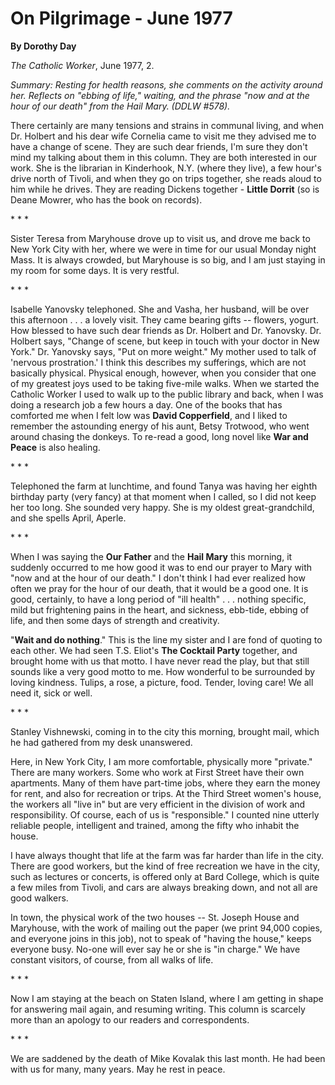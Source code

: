 On Pilgrimage - June 1977
=========================

**By Dorothy Day**

*The Catholic Worker*, June 1977, 2.

*Summary: Resting for health reasons, she comments on the activity
around her. Reflects on "ebbing of life," waiting, and the phrase "now
and at the hour of our death" from the Hail Mary. (DDLW \#578).*

There certainly are many tensions and strains in communal living, and
when Dr. Holbert and his dear wife Cornelia came to visit me they
advised me to have a change of scene. They are such dear friends, I'm
sure they don't mind my talking about them in this column. They are both
interested in our work. She is the librarian in Kinderhook, N.Y. (where
they live), a few hour's drive north of Tivoli, and when they go on
trips together, she reads aloud to him while he drives. They are reading
Dickens together - **Little Dorrit** (so is Deane Mowrer, who has the
book on records).

\* \* \*

Sister Teresa from Maryhouse drove up to visit us, and drove me back to
New York City with her, where we were in time for our usual Monday night
Mass. It is always crowded, but Maryhouse is so big, and I am just
staying in my room for some days. It is very restful.

\* \* \*

Isabelle Yanovsky telephoned. She and Vasha, her husband, will be over
this afternoon . . . a lovely visit. They came bearing gifts -- flowers,
yogurt. How blessed to have such dear friends as Dr. Holbert and Dr.
Yanovsky. Dr. Holbert says, "Change of scene, but keep in touch with
your doctor in New York." Dr. Yanovsky says, "Put on more weight." My
mother used to talk of 'nervous prostration.' I think this describes my
sufferings, which are not basically physical. Physical enough, however,
when you consider that one of my greatest joys used to be taking
five-mile walks. When we started the Catholic Worker I used to walk up
to the public library and back, when I was doing a research job a few
hours a day. One of the books that has comforted me when I felt low was
**David Copperfield**, and I liked to remember the astounding energy of
his aunt, Betsy Trotwood, who went around chasing the donkeys. To
re-read a good, long novel like **War and Peace** is also healing.

\* \* \*

Telephoned the farm at lunchtime, and found Tanya was having her eighth
birthday party (very fancy) at that moment when I called, so I did not
keep her too long. She sounded very happy. She is my oldest
great-grandchild, and she spells April, Aperle.

\* \* \*

When I was saying the **Our Father** and the **Hail Mary** this morning,
it suddenly occurred to me how good it was to end our prayer to Mary
with "now and at the hour of our death." I don't think I had ever
realized how often we pray for the hour of our death, that it would be a
good one. It is good, certainly, to have a long period of "ill health" .
. . nothing specific, mild but frightening pains in the heart, and
sickness, ebb-tide, ebbing of life, and then some days of strength and
creativity.

"**Wait and do nothing**." This is the line my sister and I are fond of
quoting to each other. We had seen T.S. Eliot's **The Cocktail Party**
together, and brought home with us that motto. I have never read the
play, but that still sounds like a very good motto to me. How wonderful
to be surrounded by loving kindness. Tulips, a rose, a picture, food.
Tender, loving care! We all need it, sick or well.

\* \* \*

Stanley Vishnewski, coming in to the city this morning, brought mail,
which he had gathered from my desk unanswered.

Here, in New York City, I am more comfortable, physically more
"private." There are many workers. Some who work at First Street have
their own apartments. Many of them have part-time jobs, where they earn
the money for rent, and also for recreation or trips. At the Third
Street women's house, the workers all "live in" but are very efficient
in the division of work and responsibility. Of course, each of us is
"responsible." I counted nine utterly reliable people, intelligent and
trained, among the fifty who inhabit the house.

I have always thought that life at the farm was far harder than life in
the city. There are good workers, but the kind of free recreation we
have in the city, such as lectures or concerts, is offered only at Bard
College, which is quite a few miles from Tivoli, and cars are always
breaking down, and not all are good walkers.

In town, the physical work of the two houses -- St. Joseph House and
Maryhouse, with the work of mailing out the paper (we print 94,000
copies, and everyone joins in this job), not to speak of "having the
house," keeps everyone busy. No-one will ever say he or she is "in
charge." We have constant visitors, of course, from all walks of life.

\* \* \*

Now I am staying at the beach on Staten Island, where I am getting in
shape for answering mail again, and resuming writing. This column is
scarcely more than an apology to our readers and correspondents.

\* \* \*

We are saddened by the death of Mike Kovalak this last month. He had
been with us for many, many years. May he rest in peace.

